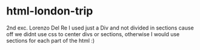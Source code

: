# html-london-trip
2nd exc. Lorenzo Del Re 
I used just a Div and not divided in sections cause off we didnt use css to center divs or sections, otherwise I would use sections for each part of the html :)
